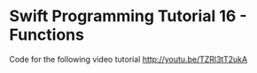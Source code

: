 Swift Programming Tutorial 16 - Functions
=========================================

Code for the following video tutorial http://youtu.be/TZRl3tT2ukA

